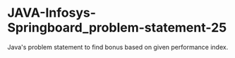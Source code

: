# JAVA-Infosys-Springboard_problem-statement-25
Java's problem statement to find bonus based on given performance index.
